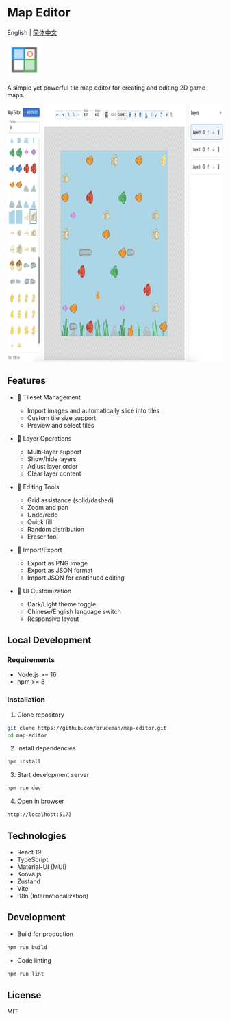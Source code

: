 # Map Editor

English | [简体中文](README.md)

<img src="public/map-editor.svg" width="80" height="80" alt="Map Editor Logo" />

A simple yet powerful tile map editor for creating and editing 2D game maps.

<img src="public/screenshot-2.png" width="800" height="600" alt="Sceeenshot 2" />


## Features

- 🎨 Tileset Management
  - Import images and automatically slice into tiles
  - Custom tile size support
  - Preview and select tiles

- 📝 Layer Operations
  - Multi-layer support
  - Show/hide layers
  - Adjust layer order
  - Clear layer content

- 🎯 Editing Tools
  - Grid assistance (solid/dashed)
  - Zoom and pan
  - Undo/redo
  - Quick fill
  - Random distribution
  - Eraser tool

- 💾 Import/Export
  - Export as PNG image
  - Export as JSON format
  - Import JSON for continued editing

- 🌈 UI Customization
  - Dark/Light theme toggle
  - Chinese/English language switch
  - Responsive layout

## Local Development

### Requirements

- Node.js >= 16
- npm >= 8

### Installation

1. Clone repository
```bash
git clone https://github.com/bruceman/map-editor.git
cd map-editor
```

2. Install dependencies
```bash
npm install
```

3. Start development server
```bash
npm run dev
```

4. Open in browser
```
http://localhost:5173
```

## Technologies

- React 19
- TypeScript
- Material-UI (MUI)
- Konva.js
- Zustand
- Vite
- i18n (Internationalization)

## Development

- Build for production
```bash
npm run build
```

- Code linting
```bash
npm run lint
```

## License

MIT 